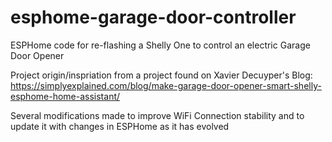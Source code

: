 # esphome-garage-door-controller
ESPHome code for re-flashing a Shelly One to control an electric Garage Door Opener

Project origin/inspriation from a project found on Xavier Decuyper's Blog: https://simplyexplained.com/blog/make-garage-door-opener-smart-shelly-esphome-home-assistant/

Several modifications made to improve WiFi Connection stability and to update it with changes in ESPHome as it has evolved